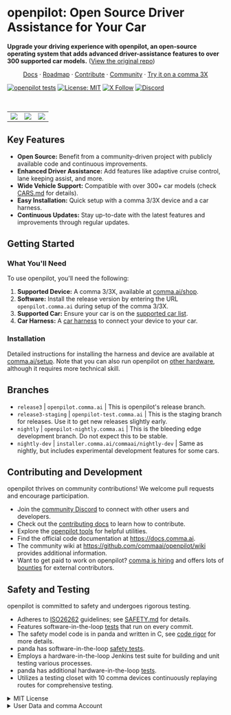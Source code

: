 # openpilot: Open Source Driver Assistance for Your Car

**Upgrade your driving experience with openpilot, an open-source operating system that adds advanced driver-assistance features to over 300 supported car models.** ([View the original repo](https://github.com/commaai/openpilot))

<div align="center" style="text-align: center;">
  <a href="https://docs.comma.ai">Docs</a>
  <span> · </span>
  <a href="https://docs.comma.ai/contributing/roadmap/">Roadmap</a>
  <span> · </span>
  <a href="https://github.com/commaai/openpilot/blob/master/docs/CONTRIBUTING.md">Contribute</a>
  <span> · </span>
  <a href="https://discord.comma.ai">Community</a>
  <span> · </span>
  <a href="https://comma.ai/shop">Try it on a comma 3X</a>
</div>

[![openpilot tests](https://github.com/commaai/openpilot/actions/workflows/selfdrive_tests.yaml/badge.svg)](https://github.com/commaai/openpilot/actions/workflows/selfdrive_tests.yaml)
[![License: MIT](https://img.shields.io/badge/License-MIT-yellow.svg)](LICENSE)
[![X Follow](https://img.shields.io/twitter/follow/comma_ai)](https://x.com/comma_ai)
[![Discord](https://img.shields.io/discord/469524606043160576)](https://discord.comma.ai)

<br>

<table>
  <tr>
    <td><a href="https://youtu.be/NmBfgOanCyk" title="Video By Greer Viau"><img src="https://github.com/commaai/openpilot/assets/8762862/2f7112ae-f748-4f39-b617-fabd689c3772"></a></td>
    <td><a href="https://youtu.be/VHKyqZ7t8Gw" title="Video By Logan LeGrand"><img src="https://github.com/commaai/openpilot/assets/8762862/92351544-2833-40d7-9e0b-7ef7ae37ec4c"></a></td>
    <td><a href="https://youtu.be/SUIZYzxtMQs" title="A drive to Taco Bell"><img src="https://github.com/commaai/openpilot/assets/8762862/05ceefc5-2628-439c-a9b2-89ce89dc6f63"></a></td>
  </tr>
</table>

## Key Features

*   **Open Source:** Benefit from a community-driven project with publicly available code and continuous improvements.
*   **Enhanced Driver Assistance:** Add features like adaptive cruise control, lane keeping assist, and more.
*   **Wide Vehicle Support:** Compatible with over 300+ car models (check [CARS.md](docs/CARS.md) for details).
*   **Easy Installation:** Quick setup with a comma 3/3X device and a car harness.
*   **Continuous Updates:** Stay up-to-date with the latest features and improvements through regular updates.

## Getting Started

### What You'll Need

To use openpilot, you'll need the following:

1.  **Supported Device:** A comma 3/3X, available at [comma.ai/shop](https://comma.ai/shop/comma-3x).
2.  **Software:** Install the release version by entering the URL `openpilot.comma.ai` during setup of the comma 3/3X.
3.  **Supported Car:** Ensure your car is on the [supported car list](docs/CARS.md).
4.  **Car Harness:** A [car harness](https://comma.ai/shop/car-harness) to connect your device to your car.

### Installation

Detailed instructions for installing the harness and device are available at [comma.ai/setup](https://comma.ai/setup). Note that you can also run openpilot on [other hardware](https://blog.comma.ai/self-driving-car-for-free/), although it requires more technical skill.

## Branches
*   `release3`         | `openpilot.comma.ai`                      | This is openpilot's release branch.
*   `release3-staging` | `openpilot-test.comma.ai`                | This is the staging branch for releases. Use it to get new releases slightly early.
*   `nightly`          | `openpilot-nightly.comma.ai`             | This is the bleeding edge development branch. Do not expect this to be stable.
*   `nightly-dev`      | `installer.comma.ai/commaai/nightly-dev` | Same as nightly, but includes experimental development features for some cars.

## Contributing and Development

openpilot thrives on community contributions!  We welcome pull requests and encourage participation.

*   Join the [community Discord](https://discord.comma.ai) to connect with other users and developers.
*   Check out the [contributing docs](docs/CONTRIBUTING.md) to learn how to contribute.
*   Explore the [openpilot tools](tools/) for helpful utilities.
*   Find the official code documentation at https://docs.comma.ai.
*   The community wiki at https://github.com/commaai/openpilot/wiki provides additional information.
*   Want to get paid to work on openpilot? [comma is hiring](https://comma.ai/jobs#open-positions) and offers lots of [bounties](https://comma.ai/bounties) for external contributors.

## Safety and Testing

openpilot is committed to safety and undergoes rigorous testing.

*   Adheres to [ISO26262](https://en.wikipedia.org/wiki/ISO_26262) guidelines; see [SAFETY.md](docs/SAFETY.md) for details.
*   Features software-in-the-loop [tests](.github/workflows/selfdrive_tests.yaml) that run on every commit.
*   The safety model code is in panda and written in C, see [code rigor](https://github.com/commaai/panda#code-rigor) for more details.
*   panda has software-in-the-loop [safety tests](https://github.com/commaai/panda/tree/master/tests/safety).
*   Employs a hardware-in-the-loop Jenkins test suite for building and unit testing various processes.
*   panda has additional hardware-in-the-loop [tests](https://github.com/commaai/panda/blob/master/Jenkinsfile).
*   Utilizes a testing closet with 10 comma devices continuously replaying routes for comprehensive testing.

<details>
<summary>MIT License</summary>

openpilot is released under the MIT license. Some parts of the software are released under other licenses as specified.

Any user of this software shall indemnify and hold harmless Comma.ai, Inc. and its directors, officers, employees, agents, stockholders, affiliates, subcontractors and customers from and against all allegations, claims, actions, suits, demands, damages, liabilities, obligations, losses, settlements, judgments, costs and expenses (including without limitation attorneys’ fees and costs) which arise out of, relate to or result from any use of this software by user.

**THIS IS ALPHA QUALITY SOFTWARE FOR RESEARCH PURPOSES ONLY. THIS IS NOT A PRODUCT.
YOU ARE RESPONSIBLE FOR COMPLYING WITH LOCAL LAWS AND REGULATIONS.
NO WARRANTY EXPRESSED OR IMPLIED.**
</details>

<details>
<summary>User Data and comma Account</summary>

By default, openpilot uploads the driving data to our servers. You can also access your data through [comma connect](https://connect.comma.ai/). We use your data to train better models and improve openpilot for everyone.

openpilot is open source software: the user is free to disable data collection if they wish to do so.

openpilot logs the road-facing cameras, CAN, GPS, IMU, magnetometer, thermal sensors, crashes, and operating system logs.
The driver-facing camera and microphone are only logged if you explicitly opt-in in settings.

By using openpilot, you agree to [our Privacy Policy](https://comma.ai/privacy). You understand that use of this software or its related services will generate certain types of user data, which may be logged and stored at the sole discretion of comma. By accepting this agreement, you grant an irrevocable, perpetual, worldwide right to comma for the use of this data.
</details>